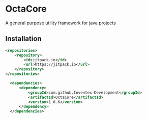 # OctaCore
A general purpose utility framework for java projects

## Installation
```xml
<repositories>
    <repository>
        <id>jitpack.io</id>
        <url>https://jitpack.io</url>
    </repository>
</repositories>
```

```xml
  <dependencies>
      <dependency>
          <groupId>com.github.Inventex-Development</groupId>
          <artifactId>OctaCore</artifactId>
          <version>1.0.6</version>
      </dependency>
  </dependencies>
```

